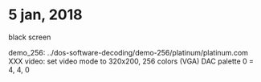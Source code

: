 # 5 jan, 2018

black screen



demo_256: ../dos-software-decoding/demo-256/platinum/platinum.com
XXX video: set video mode to 320x200, 256 colors (VGA)
DAC palette 0 = 4, 4, 0

